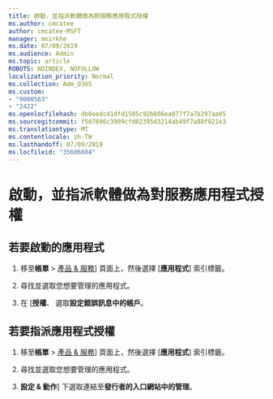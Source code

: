```yaml
---
title: 啟動，並指派軟體做為對服務應用程式授權
ms.author: cmcatee
author: cmcatee-MSFT
manager: mnirkhe
ms.date: 07/09/2019
ms.audience: Admin
ms.topic: article
ROBOTS: NOINDEX, NOFOLLOW
localization_priority: Normal
ms.collection: Adm_O365
ms.custom:
- "9000563"
- "2422"
ms.openlocfilehash: db0eedc41dfd1505c92b806ea077f7a7b297aa05
ms.sourcegitcommit: f507896c3909cfd02395d3214ab49f7a08f021e3
ms.translationtype: MT
ms.contentlocale: zh-TW
ms.lasthandoff: 07/09/2019
ms.locfileid: "35606604"
---
```

# <a name="activate-and-assign-software-as-a-service-app-licenses"></a>啟動，並指派軟體做為對服務應用程式授權 

## <a name="to-activate-apps"></a>若要啟動的應用程式

1. 移至**帳單** > [產品 & 服務](https://go.microsoft.com/fwlink/p/?linkid=842054)] 頁面上，然後選擇 [**應用程式**] 索引標籤。

2. 尋找並選取您想要管理的應用程式。

3. 在 [**授權**、 選取**設定錯誤訊息中的帳戶**。  

## <a name="to-assign-app-licenses"></a>若要指派應用程式授權

1. 移至**帳單** > [產品 & 服務](https://go.microsoft.com/fwlink/p/?linkid=842054)] 頁面上，然後選擇 [**應用程式**] 索引標籤。

2. 尋找並選取您想要管理的應用程式。  

3. **設定 & 動作**] 下選取連結至**發行者的入口網站中的管理**。